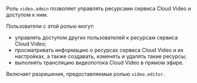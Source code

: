 Роль `video.admin` позволяет управлять ресурсами сервиса Cloud Video и доступом к ним.

Пользователи с этой ролью могут:
* управлять доступом других пользователей к ресурсам сервиса Cloud Video;
* просматривать информацию о ресурсах сервиса Cloud Video и их настройках, а также создавать, изменять и удалять такие ресурсы;
* выполнять трансляцию видеопотока Cloud Video в прямом эфире.

Включает разрешения, предоставляемые ролью `video.editor`.